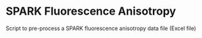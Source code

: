 # SPARK Fluorescence Anisotropy
Script to pre-process a SPARK fluorescence anisotropy data file (Excel file)

